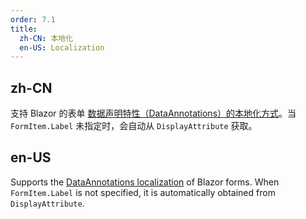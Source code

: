 ```yaml
---
order: 7.1
title:
  zh-CN: 本地化
  en-US: Localization
---
```


## zh-CN

支持 Blazor 的表单 [数据声明特性（DataAnnotations）的本地化方式](https://learn.microsoft.com/zh-CN/aspnet/core/fundamentals/localization/make-content-localizable?view=aspnetcore-8.0&WT.mc_id=DT-MVP-5003987#dataannotations-localization)。当 `FormItem.Label` 未指定时，会自动从 `DisplayAttribute` 获取。

## en-US

Supports the [DataAnnotations localization](https://learn.microsoft.com/zh-CN/aspnet/core/fundamentals/localization/make-content-localizable?view=aspnetcore-8.0&WT.mc_id=DT-MVP-5003987#dataannotations-localization) of Blazor forms. When `FormItem.Label` is not specified, it is automatically obtained from `DisplayAttribute`.